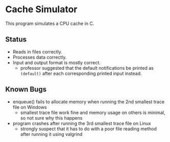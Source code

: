 # Cache Simulator
 This program simulates a CPU cache in C.

## Status
 - Reads in files correctly.
 - Processes data correctly.
 - Input and output format is mostly correct.
   - professor suggested that the default notifications be printed as `(default)` after each corresponding printed input instead.

## Known Bugs
- enqueue() fails to allocate memory when running the 2nd smallest trace file on Windows
  - smallest trace file work fine and memory usage on others is minimal, so not sure why this happens
- program crashes after running the 3rd smallest trace file on Linux
  - strongly suspect that it has to do with a poor file reading method after running it using valgrind
